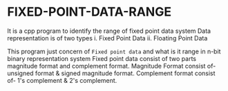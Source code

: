 # FIXED-POINT-DATA-RANGE
It is a cpp program to identify the range of fixed point data system
Data representation is of two types
i. Fixed Point Data
ii. Floating Point Data

This program just concern of `Fixed point data` and what is it range in n-bit binary representation system
Fixed point data consist of two parts magnitude format and complement format.
Magnitude Format consist of- unsigned format & signed magnitude format.
Complement format consist of- 1's complement & 2's complement.

